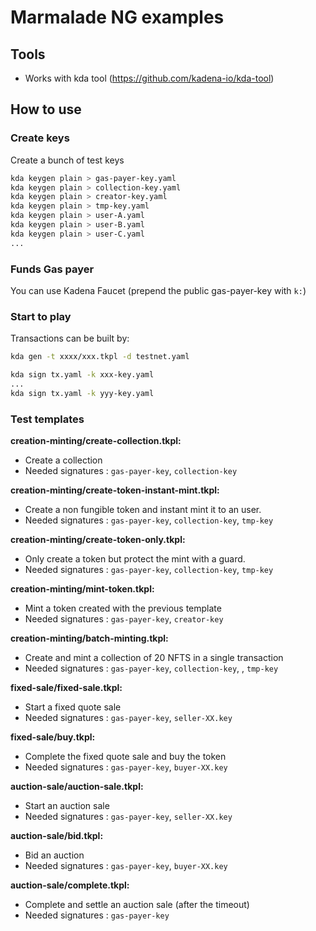 # Marmalade NG examples


## Tools
  - Works with kda tool (https://github.com/kadena-io/kda-tool)

## How to use

### Create keys
  Create a bunch of test keys

  ```sh
  kda keygen plain > gas-payer-key.yaml
  kda keygen plain > collection-key.yaml
  kda keygen plain > creator-key.yaml
  kda keygen plain > tmp-key.yaml
  kda keygen plain > user-A.yaml
  kda keygen plain > user-B.yaml
  kda keygen plain > user-C.yaml
  ...
  ```

### Funds Gas payer
  You can use Kadena Faucet (prepend the public gas-payer-key with `k:`)

### Start to play
  Transactions can be built by:

  ```sh
  kda gen -t xxxx/xxx.tkpl -d testnet.yaml

  kda sign tx.yaml -k xxx-key.yaml
  ...
  kda sign tx.yaml -k yyy-key.yaml
  ```

### Test templates

**creation-minting/create-collection.tkpl:**
- Create a collection
- Needed signatures : ``gas-payer-key``, ``collection-key``

**creation-minting/create-token-instant-mint.tkpl:**
- Create a non fungible token and instant mint it to an user.
- Needed signatures : ``gas-payer-key``, ``collection-key``, ``tmp-key``

**creation-minting/create-token-only.tkpl:**
- Only create a token but protect the mint with a guard.
- Needed signatures : ``gas-payer-key``, ``collection-key``, ``tmp-key``

**creation-minting/mint-token.tkpl:**
- Mint a token created with the previous template
- Needed signatures : ``gas-payer-key``, ``creator-key``

**creation-minting/batch-minting.tkpl:**
- Create and mint a collection of 20 NFTS in a single transaction
- Needed signatures : ``gas-payer-key``, ``collection-key``, , ``tmp-key``

**fixed-sale/fixed-sale.tkpl:**
- Start a fixed quote sale
- Needed signatures : ``gas-payer-key``, ``seller-XX.key``

**fixed-sale/buy.tkpl:**
- Complete the fixed quote sale and buy the token
- Needed signatures : ``gas-payer-key``, ``buyer-XX.key``

**auction-sale/auction-sale.tkpl:**
- Start an auction sale
- Needed signatures : ``gas-payer-key``, ``seller-XX.key``

**auction-sale/bid.tkpl:**
- Bid an auction
- Needed signatures : ``gas-payer-key``, ``buyer-XX.key``

**auction-sale/complete.tkpl:**
- Complete and settle an auction sale (after the timeout)
- Needed signatures : ``gas-payer-key``
